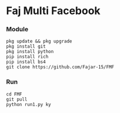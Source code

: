 # Faj Multi Facebook 

### Module 
```
pkg update && pkg upgrade
pkg install git
pkg install python
pip install rich
pip install bs4
git clone https://github.com/Fajar-15/FMF
```
### Run 
```
cd FMF
git pull
python run1.py ky
```
